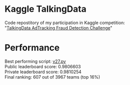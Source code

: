 # Kaggle TalkingData
Code repostitory of my participation in Kaggle competition: <br>
"<a href='https://www.kaggle.com/c/talkingdata-adtracking-fraud-detection/'>TalkingData AdTracking Fraud Detection Challenge</a>"

# Performance
Best performing script: <a href="v27.py">v27.py</a> <br>
Public leaderboard score: 0.9806603 <br>
Private leaderboard score: 0.9810254 <br>
Final ranking: 607 out of 3967 teams (top 16%)
